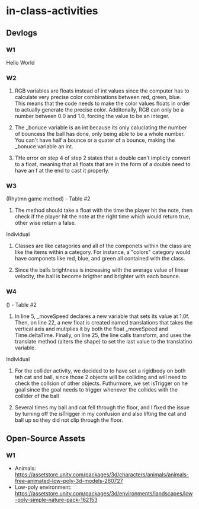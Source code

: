 # in-class-activities
## Devlogs
### W1
Hello World 

### W2
1. RGB variables are floats instead of int values since the computer has to calculate very precise color combinations between red, green, blue. This means that the code needs to make the color values floats in order to actually generate the precise color. Additonally, RGB can only be a number between 0.0 and 1.0, forcing the value to be an integer. 

2. The _bonuce variable is an int because its only caluclating the number of bouncess the ball has done, only being able to be a whole number. You can't have half a bounce or a quater of a bounce, making the _bonuce variable an int.

3.  THe error on step 4 of step 2 states that a double can't implicty convert to a float, meaning that all floats that are in the form of a double need to have an f at the end to cast it properly.

### W3
(Rhytmn game method) -  Table #2
1. The method should take a float with the time the player hit the note, then check if the player hit the note at the right time which would return true, other wise return a false.



Individual
1. Classes are like catagories and all of the componets within the class are like the items within a category. For instance, a "colors" category would have componets like red, blue, and green all contained with the class.

2. Since the balls brightness is increasing with the average value of linear velocity, the ball is become brigther and brighter with each bounce.


### W4
() - Table #2
1. In line 5, _moveSpeed declares a new variable that sets its value at 1.0f. Then, on line 22, a new float is created named translations that takes the vertical axis and mutiplies it by both the float _moveSpeed and Time.deltaTime. Finally, on line 25, the line calls transform, and uses the translate method (alters the shape) to set the last value to the translatino variable.

Individual
1. For the collider activity, we decided to to have set a rigidbody on both teh cat and ball, since those 2 objects will be colliding and will need to check the collsion of other objects. Futhurmore, we set isTrigger on he goal since the goal needs to trigger whenever the collides with the collider of the ball

2. Several times my ball and cat fell through the floor, and I fixed the issue by turning off the isTrigger in my confusion and also lifting the cat and ball up so they did not clip through the floor. 


## Open-Source Assets
### W1

- Animals: https://assetstore.unity.com/packages/3d/characters/animals/animals-free-animated-low-poly-3d-models-260727 
- Low-poly environment: https://assetstore.unity.com/packages/3d/environments/landscapes/low-poly-simple-nature-pack-162153 